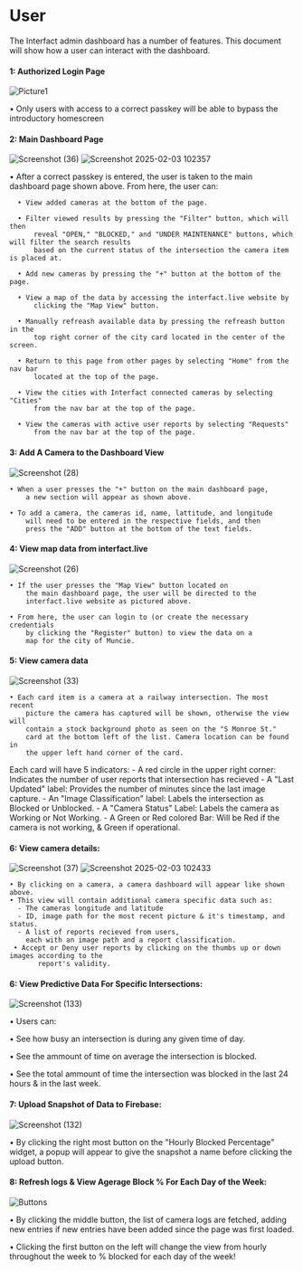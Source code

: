 # User

The Interfact admin dashboard has a number of features. This document will show how a user can interact with the dashboard.

#### 1: Authorized Login Page
![Picture1](https://github.com/user-attachments/assets/b5c44147-1455-43a9-9d57-200f068adebe)

• Only users with access to a correct passkey will be able to bypass the introductory homescreen


#### 2: Main Dashboard Page
![Screenshot (36)](https://github.com/user-attachments/assets/0e2d7a3a-2634-48da-adae-7fef2a180452)
![Screenshot 2025-02-03 102357](https://github.com/user-attachments/assets/67a70fd6-1508-487d-81ec-f74be23efdef)

• After a correct passkey is entered, the user is taken to the main dashboard page shown above. From here, the user can:

      • View added cameras at the bottom of the page.
      
      • Filter viewed results by pressing the "Filter" button, which will then
          reveal "OPEN," "BLOCKED," and "UNDER MAINTENANCE" buttons, which will filter the search results
          based on the current status of the intersection the camera item is placed at.
      
      • Add new cameras by pressing the "+" button at the bottom of the page.
      
      • View a map of the data by accessing the interfact.live website by
          clicking the "Map View" button.
          
      • Manually refreash available data by pressing the refreash button in the
          top right corner of the city card located in the center of the screen.
      
      • Return to this page from other pages by selecting "Home" from the nav bar
          located at the top of the page.
          
      • View the cities with Interfact connected cameras by selecting "Cities"
          from the nav bar at the top of the page. 

      • View the cameras with active user reports by selecting "Requests"
          from the nav bar at the top of the page. 


#### 3: Add A Camera to the Dashboard View
![Screenshot (28)](https://github.com/user-attachments/assets/2030f769-e0b0-4367-9767-9aaccda3ce25)

    • When a user presses the "+" button on the main dashboard page,
        a new section will appear as shown above.
        
    • To add a camera, the cameras id, name, lattitude, and longitude
        will need to be entered in the respective fields, and then
        press the "ADD" button at the bottom of the text fields. 


#### 4: View map data from interfact.live
![Screenshot (26)](https://github.com/user-attachments/assets/165503b5-fe84-4a9d-a7c6-8af8858c33fa)

    • If the user presses the "Map View" button located on
        the main dashboard page, the user will be directed to the
        interfact.live website as pictured above.
        
    • From here, the user can login to (or create the necessary credentials
        by clicking the "Register" button) to view the data on a
        map for the city of Muncie.

#### 5: View camera data
![Screenshot (33)](https://github.com/user-attachments/assets/25545903-7f4b-4ed7-8648-0a7bb9caff66)

    • Each card item is a camera at a railway intersection. The most recent
        picture the camera has captured will be shown, otherwise the view will
        contain a stock background photo as seen on the "S Monroe St."
        card at the bottom left of the list. Camera location can be found in
        the upper left hand corner of the card.
        
Each card will have 5 indicators: 
    - A red circle in the upper right corner: Indicates the number of user reports that intersection has recieved
    - A "Last Updated" label: Provides the number of minutes since the last image capture.
    - An "Image Classification" label: Labels the intersection as Blocked or Unblocked.
    - A "Camera Status" Label: Labels the camera as Working or Not Working.
    - A Green or Red colored Bar: Will be Red if the camera is not working, & Green if operational.


#### 6: View camera details:
![Screenshot (37)](https://github.com/user-attachments/assets/c41fcf79-b5c7-4258-bc42-c2552fcbc7f3)
![Screenshot 2025-02-03 102433](https://github.com/user-attachments/assets/b3855b63-7a83-40d7-8d94-d7c67cf51ad4)

    • By clicking on a camera, a camera dashboard will appear like shown above. 
    • This view will contain additional camera specific data such as:
      - The cameras longitude and latitude
      - ID, image path for the most recent picture & it's timestamp, and status.
      - A list of reports recieved from users,
        each with an image path and a report classification. 
     • Accept or Deny user reports by clicking on the thumbs up or down images according to the 
           report's validity. 

#### 6: View Predictive Data For Specific Intersections:
![Screenshot (133)](https://github.com/user-attachments/assets/4ee9f240-5927-4fc8-8de0-42291ff1f5f8)

• Users can: 

• See how busy an intersection is during any given time of day.

• See the ammount of time on average the intersection is blocked.

• See the total ammount of time the intersection was blocked in the last 24 hours & in the last week.

#### 7: Upload Snapshot of Data to Firebase:
![Screenshot (132)](https://github.com/user-attachments/assets/4109f2c2-a5c3-4980-9df7-e1e41f0fd6ee)

• By clicking the right most button on the "Hourly Blocked Percentage" widget, a popup will appear to give the snapshot a name before clicking the upload button. 

#### 8: Refresh logs & View Agerage Block % For Each Day of the Week:
![Buttons](https://github.com/user-attachments/assets/1ada5cf8-5201-4ddc-9d41-1292cc2a473d)

• By clicking the middle button, the list of camera logs are fetched, adding new entries if new entries have been added since the page was first loaded. 

• Clicking the first button on the left will change the view from hourly throughout the week to % blocked for each day of the week!
